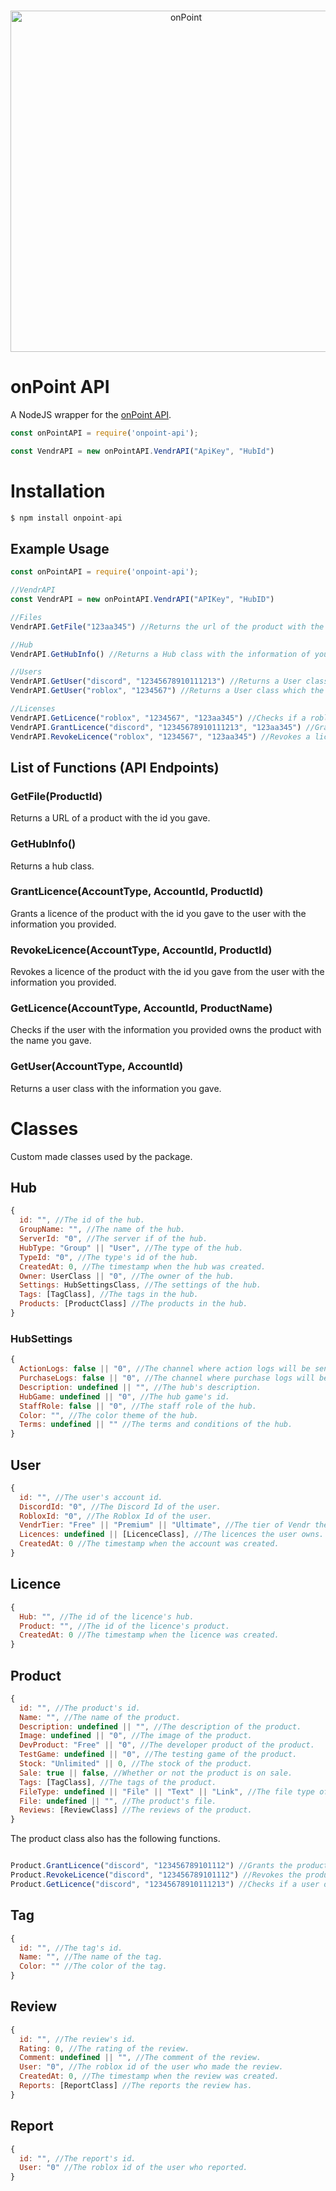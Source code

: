 ﻿
<div align="center">
  <br />
  <p>
    <a href="https://onpointrblx.com"><img src="https://i.imgur.com/5SBIYK5.png" width="546" alt="onPoint" /></a>
  </p>
</div>

# onPoint API

A NodeJS wrapper for the [onPoint API](https://onpointrblx.com/developers/vendr).

```js
const onPointAPI = require('onpoint-api');

const VendrAPI = new onPointAPI.VendrAPI("ApiKey", "HubId")
```

# Installation

```js
$ npm install onpoint-api
```

## Example Usage

```js
const onPointAPI = require('onpoint-api');

//VendrAPI
const VendrAPI = new onPointAPI.VendrAPI("APIKey", "HubID")

//Files
VendrAPI.GetFile("123aa345") //Returns the url of the product with the id of 123aa345's file.

//Hub
VendrAPI.GetHubInfo() //Returns a Hub class with the information of your hub.

//Users
VendrAPI.GetUser("discord", "12345678910111213") //Returns a User class which the Discord Id is 12345678910111213.
VendrAPI.GetUser("roblox", "1234567") //Returns a User class which the Roblox Id is 1234567.

//Licenses
VendrAPI.GetLicence("roblox", "1234567", "123aa345") //Checks if a roblox user with the id of 1234567 owns a licence.
VendrAPI.GrantLicence("discord", "12345678910111213", "123aa345") //Grants a licence to a discord user with the id of 12345678910111213.
VendrAPI.RevokeLicence("roblox", "1234567", "123aa345") //Revokes a licence from the Roblox user with the id of 1234567.
```

## List of Functions (API Endpoints)

### GetFile(ProductId)
Returns a URL of a product with the id you gave.

### GetHubInfo()
Returns a hub class.

### GrantLicence(AccountType, AccountId, ProductId)
Grants a licence of the product with the id you gave to the user with the information you provided.

### RevokeLicence(AccountType, AccountId, ProductId)
Revokes a licence of the product with the id you gave from the user with the information you provided.

### GetLicence(AccountType, AccountId, ProductName)
Checks if the user with the information you provided owns the product with the name you gave.

### GetUser(AccountType, AccountId)
Returns a user class with the information you gave.

# Classes
Custom made classes used by the package.

## Hub

```js
{
  id: "", //The id of the hub.
  GroupName: "", //The name of the hub.
  ServerId: "0", //The server if of the hub.
  HubType: "Group" || "User", //The type of the hub.
  TypeId: "0", //The type's id of the hub.
  CreatedAt: 0, //The timestamp when the hub was created.
  Owner: UserClass || "0", //The owner of the hub.
  Settings: HubSettingsClass, //The settings of the hub.
  Tags: [TagClass], //The tags in the hub.
  Products: [ProductClass] //The products in the hub.
}
```

### HubSettings

```js
{
  ActionLogs: false || "0", //The channel where action logs will be sent to.
  PurchaseLogs: false || "0", //The channel where purchase logs will be sent to.
  Description: undefined || "", //The hub's description.
  HubGame: undefined || "0", //The hub game's id.
  StaffRole: false || "0", //The staff role of the hub.
  Color: "", //The color theme of the hub.
  Terms: undefined || "" //The terms and conditions of the hub.
}
```

## User

```js
{
  id: "", //The user's account id.
  DiscordId: "0", //The Discord Id of the user.
  RobloxId: "0", //The Roblox Id of the user.
  VendrTier: "Free" || "Premium" || "Ultimate", //The tier of Vendr the user owns.
  Licences: undefined || [LicenceClass], //The licences the user owns.
  CreatedAt: 0 //The timestamp when the account was created.
}
```

## Licence

```js
{
  Hub: "", //The id of the licence's hub.
  Product: "", //The id of the licence's product.
  CreatedAt: 0 //The timestamp when the licence was created.
}
```

## Product

```js
{
  id: "", //The product's id.
  Name: "", //The name of the product.
  Description: undefined || "", //The description of the product.
  Image: undefined || "0", //The image of the product.
  DevProduct: "Free" || "0", //The developer product of the product.
  TestGame: undefined || "0", //The testing game of the product.
  Stock: "Unlimited" || 0, //The stock of the product.
  Sale: true || false, //Whether or not the product is on sale.
  Tags: [TagClass], //The tags of the product.
  FileType: undefined || "File" || "Text" || "Link", //The file type of the product.
  File: undefined || "", //The product's file.
  Reviews: [ReviewClass] //The reviews of the product.
}
```
The product class also has the following functions.
```js

Product.GrantLicence("discord", "123456789101112") //Grants the product's licence to a user. Returns true or errors if it failed.
Product.RevokeLicence("discord", "123456789101112") //Revokes the product's licence from a user. Returns true or errors if it failed.
Product.GetLicence("discord", "12345678910111213") //Checks if a user owns a licence of the product. Returns true or false.

```

## Tag

```js
{
  id: "", //The tag's id.
  Name: "", //The name of the tag.
  Color: "" //The color of the tag.
}
```

## Review

```js
{
  id: "", //The review's id.
  Rating: 0, //The rating of the review.
  Comment: undefined || "", //The comment of the review.
  User: "0", //The roblox id of the user who made the review.
  CreatedAt: 0, //The timestamp when the review was created.
  Reports: [ReportClass] //The reports the review has.
}
```

## Report

```js
{
  id: "", //The report's id.
  User: "0" //The roblox id of the user who reported.
}
```
